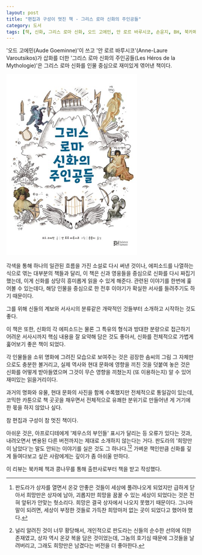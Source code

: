 ```yaml
---
layout: post
title: "편집과 구성이 멋진 책 - 그리스 로마 신화의 주인공들"
category: 도서
tags: [책, 신화, 그리스 로마 신화, 오드 고에민, 안 로르 바루시코, 손윤지, BH, 북카페 책과 콩나무, 서평]
---
```


'오드 고에민(Aude Goeminne)'이 쓰고
'안 로르 바루시코'(Anne-Laure Varoutsikos)가 삽화를 더한
'그리스 로마 신화의 주인공들(Les Héros de la Mythologie)'은
그리스 로마 신화를 인물 중심으로 재미있게 엮어낸 책이다.

![표지](/images/book/les-heros-de-la-mythologie-book-h480.jpg)

각색을 통해 하나의 일관된 흐름을 가진 소설로 다시 써낸 것이나,
에피소드를 나열하는 식으로 엮는 대부분의 책들과 달리,
이 책은 신과 영웅들을 중심으로 신화를 다시 짜집기 했는데,
이게 신화를 상당히 흥미롭게 읽을 수 있게 해준다.
관련된 이야기를 한번에 훑어볼 수 있는데다,
해당 인물을 중심으로 한 전후 이야기가 확실한 서사를 들려주기도 하기 때문이다.

그를 위해 신들의 계보와 서사시의 분류같은 개략적인 것들부터 소개하고 시작하는 것도 좋다.

이 책은 또한,
신화의 각 에피소드는 물론
그 특유의 형식과 방대한 분량으로 접근하기 어려운 서사시까지
핵심 내용을 잘 요약해 담은 것도 좋아서,
신화를 전체적으로 가볍게 훑어보기 좋은 책이 되었다.

각 인물들을 소위 명화에 그려진 모습으로 보여주는 것은
굉장한 솜씨의 그림 그 자체만으로도 충분한 볼거리고,
실제 역사와 현대 문화에 영향을 끼친 것을 덧붙여 놓은 것은
신화를 어떻게 받아들였으며
그것이 무슨 영향을 끼쳤는지 (또 이용하는지) 알 수 있어 재미있는 읽을거리이다.

과거의 명화와 유물, 현대 문화의 사진을 함께 수록했지만 전체적으로 통일감이 있는데,
코믹한 카툰으로 책 곳곳을 채우면서 전체적으로 유쾌한 분위기로 만들어낸 게
거기에 한 몫을 하지 않았나 싶다.

참 편집과 구성이 참 멋진 책이다.

아쉬운 것은, 아프로디테에게 '제우스의 부인들' 표시가 달리는 등 오류가 있다는 것과,
내려오면서 변용된 다른 버전까지는 제대로 소개하지 않는다는 거다.
판도라의 '희망만이 남았다'는 말도 안되는 이야기를 실은 것도 그 하나다.[^1][^2]
가벼운 책인만큼 신화를 깊게 들여다보고 싶은 사람에게는 깊이가 좀 아쉬울 만하다.

[^1]: 판도라가 상자를 열면서 온갖 안좋은 것들이 세상에 풀려나오게 되었지만 급하게 닫아서 희망만은 상자에 남아, 괴롭지만 희망을 꿈꿀 수 있는 세상이 되었다는 것은 전혀 앞뒤가 안맞는 헛소리다. 희망은 결국 상자에서 나오지 못했기 때문이다. 그나마 말이 되려면, 세상이 부정한 것들로 가득찬 희망마저 없는 곳이 되었다고 했어야 했다.

[^2]: 널리 알려진 것이 너무 황당해서, 개인적으로 판도라는 신들의 순수한 선의에 의한 존재였고, 상자 역시 온갖 복을 담은 것이었는데, 그놈의 호기심 때문에 그것들을 날려버리고, 그래도 희망만은 남겼다는 버전을 더 좋아한다.



<div class="im im-info">
이 리뷰는 북카페 책과 콩나무를 통해 출판사로부터 책을 받고 작성했다.
</div>
